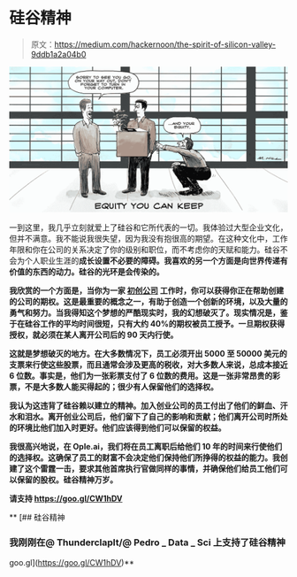 # 硅谷精神

> 原文：<https://medium.com/hackernoon/the-spirit-of-silicon-valley-9ddb1a2a04b0>

![](img/2e3c9c65eed04cac8be9d0d920c95a1d.png)

一到这里，我几乎立刻就爱上了硅谷和它所代表的一切。我体验过大型企业文化，但并不满意。我不能说我很失望，因为我没有抱很高的期望。在这种文化中，工作年限和你在公司的关系决定了你的级别和职位，而不考虑你的天赋和能力。硅谷不会为个人职业生涯的[](https://hackernoon.com/tagged/growth)****成长设置不必要的障碍。我喜欢的另一个方面是向世界传递有价值的东西的动力。硅谷的光环是会传染的。****

****我欣赏的一个方面是，当你为一家** [**初创公司**](https://hackernoon.com/tagged/startup) **工作时，你可以获得你正在帮助创建的公司的期权。这是最重要的概念之一，有助于创造一个创新的环境，以及大量的勇气和努力。当我得知这个梦想的严酷现实时，我的幻想破灭了。现实情况是，鉴于在硅谷工作的平均时间很短，只有大约 40%的期权被员工授予。一旦期权获得授权，就必须在某人离开公司后的 90 天内行使。****

**这就是梦想破灭的地方。在大多数情况下，员工必须开出 5000 至 50000 美元的支票来行使这些股票，而且通常会涉及更高的税收，对大多数人来说，总成本接近 6 位数。事实是，他们为一张彩票支付了 6 位数的费用。这是一张非常昂贵的彩票，不是大多数人能买得起的；很少有人保留他们的选择权。**

**我认为这违背了硅谷赖以建立的精神。加入创业公司的员工付出了他们的鲜血、汗水和泪水。离开创业公司后，他们留下了自己的影响和贡献；他们离开公司时所处的环境比他们加入时更好。他们应该得到他们可以保留的权益。**

**我很高兴地说，在 Ople.ai，我们将在员工离职后给他们 10 年的时间来行使他们的选择权。这确保了员工的财富不会决定他们保持他们所挣得的权益的能力。我创建了这个雷霆一击，要求其他首席执行官做同样的事情，并确保他们给员工他们可以保留的股权。硅谷精神万岁。**

****请支持 https://goo.gl/CW1hDV****

**[](https://goo.gl/CW1hDV) [## 硅谷精神

### 我刚刚在@ ThunderclapIt/@ Pedro _ Data _ Sci 上支持了硅谷精神

goo.gl](https://goo.gl/CW1hDV)**